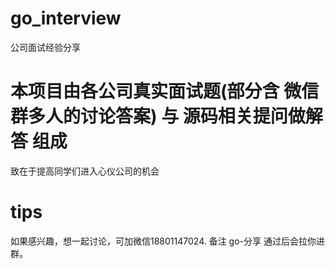 # go_interview
公司面试经验分享

# 本项目由各公司真实面试题(部分含 微信群多人的讨论答案) 与 源码相关提问做解答 组成
致在于提高同学们进入心仪公司的机会

# tips
如果感兴趣，想一起讨论，可加微信18801147024. 备注 go-分享 通过后会拉你进群。
